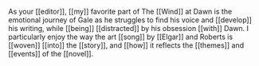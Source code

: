 As your [[editor]], [[my]] favorite part of The [[Wind]] at Dawn is the emotional journey of Gale as he struggles to find his voice and [[develop]] his writing, while [[being]] [[distracted]] by his obsession [[with]] Dawn. I particularly enjoy the way the art [[song]] by [[Elgar]] and Roberts is [[woven]] [[into]] the [[story]], and [[how]] it reflects the [[themes]] and [[events]] of the [[novel]].  